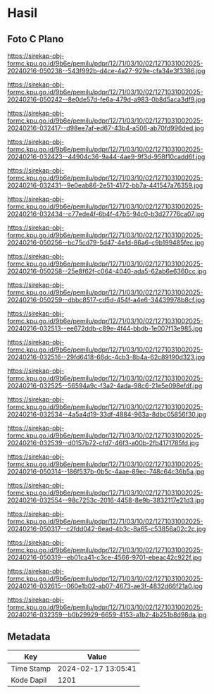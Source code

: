 # Hasil

## Foto C Plano

https://sirekap-obj-formc.kpu.go.id/9b6e/pemilu/pdpr/12/71/03/10/02/1271031002025-20240216-050238--543f992b-d4ce-4a27-929e-cfa34e3f3386.jpg

https://sirekap-obj-formc.kpu.go.id/9b6e/pemilu/pdpr/12/71/03/10/02/1271031002025-20240216-050242--8e0de57d-fe6a-479d-a983-0b8d5aca3df9.jpg

https://sirekap-obj-formc.kpu.go.id/9b6e/pemilu/pdpr/12/71/03/10/02/1271031002025-20240216-032417--d98ee7af-ed67-43b4-a506-ab70fd996ded.jpg

https://sirekap-obj-formc.kpu.go.id/9b6e/pemilu/pdpr/12/71/03/10/02/1271031002025-20240216-032423--44904c36-9a44-4ae9-9f3d-958f10cadd6f.jpg

https://sirekap-obj-formc.kpu.go.id/9b6e/pemilu/pdpr/12/71/03/10/02/1271031002025-20240216-032431--9e0eab86-2e51-4172-bb7a-441547a76359.jpg

https://sirekap-obj-formc.kpu.go.id/9b6e/pemilu/pdpr/12/71/03/10/02/1271031002025-20240216-032434--c77ede4f-6b4f-47b5-94c0-b3d27776ca07.jpg

https://sirekap-obj-formc.kpu.go.id/9b6e/pemilu/pdpr/12/71/03/10/02/1271031002025-20240216-050256--bc75cd79-5d47-4e1d-86a6-c9b199485fec.jpg

https://sirekap-obj-formc.kpu.go.id/9b6e/pemilu/pdpr/12/71/03/10/02/1271031002025-20240216-050258--25e8f62f-c064-4040-ada5-62ab6e6360cc.jpg

https://sirekap-obj-formc.kpu.go.id/9b6e/pemilu/pdpr/12/71/03/10/02/1271031002025-20240216-050259--dbbc8517-cd5d-454f-a4e6-34439978b8cf.jpg

https://sirekap-obj-formc.kpu.go.id/9b6e/pemilu/pdpr/12/71/03/10/02/1271031002025-20240216-032513--ee672ddb-c89e-4f44-bbdb-1e007f13e985.jpg

https://sirekap-obj-formc.kpu.go.id/9b6e/pemilu/pdpr/12/71/03/10/02/1271031002025-20240216-032516--29fd6418-66dc-4cb3-8b4a-62c89190d323.jpg

https://sirekap-obj-formc.kpu.go.id/9b6e/pemilu/pdpr/12/71/03/10/02/1271031002025-20240216-032525--56594a9c-f3a2-4ada-98c6-21e5e098efdf.jpg

https://sirekap-obj-formc.kpu.go.id/9b6e/pemilu/pdpr/12/71/03/10/02/1271031002025-20240216-032534--4a5a4d19-33df-4884-963a-8dbc05856f30.jpg

https://sirekap-obj-formc.kpu.go.id/9b6e/pemilu/pdpr/12/71/03/10/02/1271031002025-20240216-032539--d0157b72-cfd7-46f3-a00b-2fb4171785fd.jpg

https://sirekap-obj-formc.kpu.go.id/9b6e/pemilu/pdpr/12/71/03/10/02/1271031002025-20240216-050314--186f537b-0b5c-4aae-89ec-748c64c36b5a.jpg

https://sirekap-obj-formc.kpu.go.id/9b6e/pemilu/pdpr/12/71/03/10/02/1271031002025-20240216-032554--98c7253c-2016-4458-8e9b-3832117e21d3.jpg

https://sirekap-obj-formc.kpu.go.id/9b6e/pemilu/pdpr/12/71/03/10/02/1271031002025-20240216-050317--c2fdd042-6ead-4b3c-8a65-c53856a02c2c.jpg

https://sirekap-obj-formc.kpu.go.id/9b6e/pemilu/pdpr/12/71/03/10/02/1271031002025-20240216-050319--eb01ca41-c3ce-4566-9701-ebeac42c922f.jpg

https://sirekap-obj-formc.kpu.go.id/9b6e/pemilu/pdpr/12/71/03/10/02/1271031002025-20240216-032615--060e1b02-ab07-4673-ae3f-4832d66f21a0.jpg

https://sirekap-obj-formc.kpu.go.id/9b6e/pemilu/pdpr/12/71/03/10/02/1271031002025-20240216-032359--b0b29929-6659-4153-a1b2-4b251b8d98da.jpg


## Metadata

| Key        | Value               |
| ---------- | ------------------- |
| Time Stamp | 2024-02-17 13:05:41 |
| Kode Dapil | 1201                |



